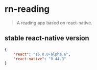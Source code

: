 # rn-reading
> A reading app based on react-native.

## stable react-native version
```json
{
    "react": "16.0.0-alpha.6",
    "react-native": "0.44.3"
}
```